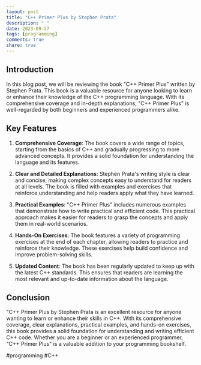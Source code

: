```yaml
---
layout: post
title: "C++ Primer Plus by Stephen Prata"
description: " "
date: 2023-09-27
tags: [programming]
comments: true
share: true
---
```


## Introduction
In this blog post, we will be reviewing the book "C++ Primer Plus" written by Stephen Prata. This book is a valuable resource for anyone looking to learn or enhance their knowledge of the C++ programming language. With its comprehensive coverage and in-depth explanations, "C++ Primer Plus" is well-regarded by both beginners and experienced programmers alike.

## Key Features
1. **Comprehensive Coverage**: The book covers a wide range of topics, starting from the basics of C++ and gradually progressing to more advanced concepts. It provides a solid foundation for understanding the language and its features.

2. **Clear and Detailed Explanations**: Stephen Prata's writing style is clear and concise, making complex concepts easy to understand for readers at all levels. The book is filled with examples and exercises that reinforce understanding and help readers apply what they have learned.

3. **Practical Examples**: "C++ Primer Plus" includes numerous examples that demonstrate how to write practical and efficient code. This practical approach makes it easier for readers to grasp the concepts and apply them in real-world scenarios.

4. **Hands-On Exercises**: The book features a variety of programming exercises at the end of each chapter, allowing readers to practice and reinforce their knowledge. These exercises help build confidence and improve problem-solving skills.

5. **Updated Content**: The book has been regularly updated to keep up with the latest C++ standards. This ensures that readers are learning the most relevant and up-to-date information about the language.

## Conclusion
"C++ Primer Plus by Stephen Prata is an excellent resource for anyone wanting to learn or enhance their skills in C++. With its comprehensive coverage, clear explanations, practical examples, and hands-on exercises, this book provides a solid foundation for understanding and writing efficient C++ code. Whether you are a beginner or an experienced programmer, "C++ Primer Plus" is a valuable addition to your programming bookshelf.

#programming #C++